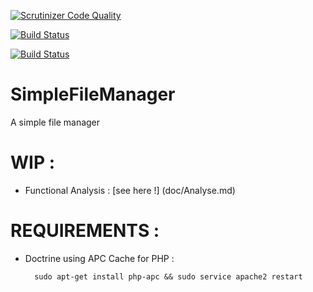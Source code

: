 [![Scrutinizer Code Quality](https://scrutinizer-ci.com/g/hjacquir/SimpleFileManager/badges/quality-score.png?b=master)](https://scrutinizer-ci.com/g/hjacquir/SimpleFileManager/?branch=master)

[![Build Status](https://travis-ci.org/hjacquir/SimpleFileManager.svg?branch=build)](https://travis-ci.org/hjacquir/SimpleFileManager)

[![Build Status](https://scrutinizer-ci.com/g/hjacquir/SimpleFileManager/badges/build.png?b=master)](https://scrutinizer-ci.com/g/hjacquir/SimpleFileManager/build-status/master)

# SimpleFileManager
A simple file manager

WIP :
=====
- Functional Analysis : [see here !] (doc/Analyse.md)

REQUIREMENTS :
===============

- Doctrine using APC Cache for PHP :

        sudo apt-get install php-apc && sudo service apache2 restart